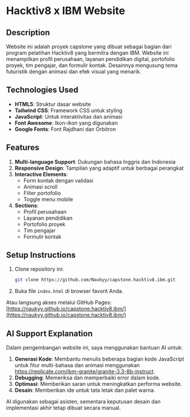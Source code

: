 # Hacktiv8 x IBM Website

## Description
Website ini adalah proyek capstone yang dibuat sebagai bagian dari program pelatihan Hacktiv8 yang bermitra dengan IBM. Website ini menampilkan profil perusahaan, layanan pendidikan digital, portofolio proyek, tim pengajar, dan formulir kontak. Desainnya mengusung tema futuristik dengan animasi dan efek visual yang menarik.

## Technologies Used
- **HTML5**: Struktur dasar website
- **Tailwind CSS**: Framework CSS untuk styling
- **JavaScript**: Untuk interaktivitas dan animasi
- **Font Awesome**: Ikon-ikon yang digunakan
- **Google Fonts**: Font Rajdhani dan Orbitron

## Features
1. **Multi-language Support**: Dukungan bahasa Inggris dan Indonesia
2. **Responsive Design**: Tampilan yang adaptif untuk berbagai perangkat
3. **Interactive Elements**:
   - Form kontak dengan validasi
   - Animasi scroll
   - Filter portofolio
   - Toggle menu mobile
4. **Sections**:
   - Profil perusahaan
   - Layanan pendidikan
   - Portofolio proyek
   - Tim pengajar
   - Formulir kontak

## Setup Instructions
1. Clone repository ini:
   ```bash
   git clone https://github.com/Naukyy/capstone.hacktiv8.ibm.git
   ```
2. Buka file `index.html` di browser favorit Anda.

Atau langsung akses melalui GitHub Pages:
[https://naukyy.github.io/capstone.hacktiv8.ibm/](https://naukyy.github.io/capstone.hacktiv8.ibm/)

## AI Support Explanation
Dalam pengembangan website ini, saya menggunakan bantuan AI untuk:
1. **Generasi Kode**: Membantu menulis beberapa bagian kode JavaScript untuk fitur multi-bahasa dan animasi menggunakan https://replicate.com/ibm-granite/granite-3.3-8b-instruct.
2. **Debugging**: Memeriksa dan memperbaiki error dalam kode.
3. **Optimasi**: Memberikan saran untuk meningkatkan performa website.
4. **Desain**: Memberikan ide untuk tata letak dan palet warna.

AI digunakan sebagai asisten, sementara keputusan desain dan implementasi akhir tetap dibuat secara manual.